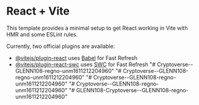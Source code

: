 # React + Vite

This template provides a minimal setup to get React working in Vite with HMR and some ESLint rules.

Currently, two official plugins are available:

- [@vitejs/plugin-react](https://github.com/vitejs/vite-plugin-react/blob/main/packages/plugin-react/README.md) uses [Babel](https://babeljs.io/) for Fast Refresh
- [@vitejs/plugin-react-swc](https://github.com/vitejs/vite-plugin-react-swc) uses [SWC](https://swc.rs/) for Fast Refresh
"# Cryptoverse--GLENN108-regno-unm1611212204960" 
"# Cryptoverse--GLENN108-regno-unm1611212204960" 
"# Cryptoverse--GLENN108-regno-unm1611212204960" 
"# Cryptoverse--GLENN108-regno-unm1611212204960" 
"# GLENN108-Cryptoverse--GLENN108-regno-unm1611212204960" 
